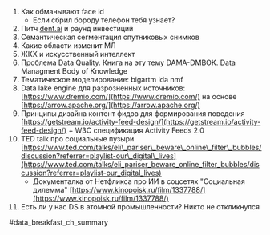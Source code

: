 1. Как обманывают face id
	* Если сбрил бороду телефон тебя узнает?
2. Питч [dent.ai](http://dent.ai/) и раунд инвестиций
3. Семантическая сегментация спутниковых снимков
4. Какие области изменит МЛ
5. ЖКХ и искусственный интеллект
6. Проблема Data Quality. Книга на эту тему DAMA-DMBOK. Data Managment Body of Knowledge
7. Тематическое моделирование: bigartm lda nmf
8. Data lake engine для разрозненных источников: [](https://www.dremio.com/)[https://www.dremio.com/](https://www.dremio.com/) на основе [](https://arrow.apache.org/)[https://arrow.apache.org/](https://arrow.apache.org/)
9. Принципы дизайна контент фидов для формирования поведения [](https://getstream.io/activity-feed-design/)[https://getstream.io/activity-feed-design/](https://getstream.io/activity-feed-design/) \+ W3C спецификация Activity Feeds 2.0
10. TED talk про социальные пузыри [](https://www.ted.com/talks/eli_pariser_beware_online_filter_bubbles/discussion?referrer=playlist-our_digital_lives)[https://www.ted.com/talks/eli\_pariser\_beware\_online\_filter\_bubbles/discussion?referrer=playlist-our\_digital\_lives](https://www.ted.com/talks/eli_pariser_beware_online_filter_bubbles/discussion?referrer=playlist-our_digital_lives)
	* Документалка от Нетфликса про ИИ в соцсетях "Социальная дилемма" [](https://www.kinopoisk.ru/film/1337788/)[https://www.kinopoisk.ru/film/1337788/](https://www.kinopoisk.ru/film/1337788/)
11. Есть ли у нас DS в атомной промышленности? Никто не откликнулся


#data_breakfast_ch_summary